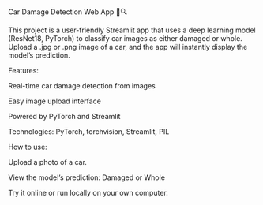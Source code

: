 Car Damage Detection Web App 🚗🔍


This project is a user-friendly Streamlit app that uses a deep learning model (ResNet18, PyTorch) to classify car images as either damaged or whole. Upload a .jpg or .png image of a car, and the app will instantly display the model’s prediction.

Features:

Real-time car damage detection from images

Easy image upload interface

Powered by PyTorch and Streamlit

Technologies: PyTorch, torchvision, Streamlit, PIL

How to use:

Upload a photo of a car.

View the model’s prediction: Damaged or Whole

Try it online or run locally on your own computer.

